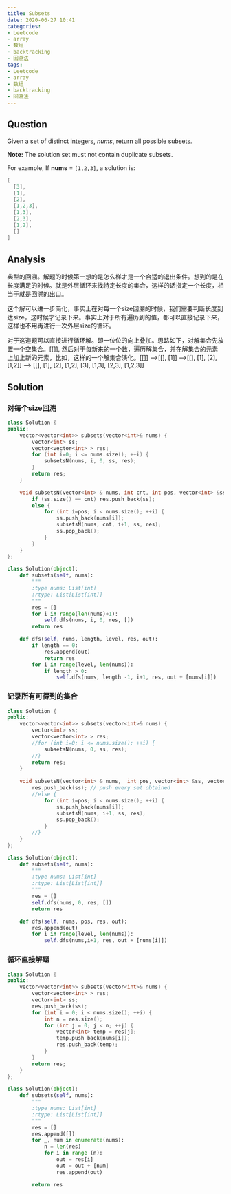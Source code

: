 ```yaml
---
title: Subsets
date: 2020-06-27 10:41
categories:
- Leetcode
- array
- 数组
- backtracking
- 回溯法
tags:
- Leetcode
- array
- 数组
- backtracking
- 回溯法
---
```


## Question

Given a set of distinct integers, *nums*, return all possible subsets.

**Note:** The solution set must not contain duplicate subsets.

For example,
If **nums** = `[1,2,3]`, a solution is:

```c++
[
  [3],
  [1],
  [2],
  [1,2,3],
  [1,3],
  [2,3],
  [1,2],
  []
]
```



## Analysis
典型的回溯。解题的时候第一想的是怎么样才是一个合适的退出条件。想到的是在长度满足的时候。就是外层循环来找特定长度的集合，这样的话指定一个长度，相当于就是回溯的出口。

这个解可以进一步简化，事实上在对每一个size回溯的时候，我们需要判断长度到达size，这时候才记录下来。事实上对于所有遍历到的值，都可以直接记录下来，这样也不用再进行一次外层size的循环。

对于这道题可以直接进行循环解。即一位位的向上叠加。思路如下，对解集合先放置一个空集合。[[]], 然后对于每新来的一个数，遍历解集合，并在解集合的元素上加上新的元素，比如，这样的一个解集合演化。[[]] —>[[], [1]] —>[[], [1], [2], [1,2]] —> [[], [1], [2], [1,2], [3], [1,3], [2,3], [1,2,3]]

## Solution

### 对每个size回溯

```c++
class Solution {
public:
    vector<vector<int>> subsets(vector<int>& nums) {
        vector<int> ss;
        vector<vector<int> > res;
        for (int i=0; i <= nums.size(); ++i) {
            subsetsN(nums, i, 0, ss, res);
        }
        return res;
    }

    void subsetsN(vector<int> & nums, int cnt, int pos, vector<int> &ss, vector<vector<int> > &res) {
        if (ss.size() == cnt) res.push_back(ss);
        else {
            for (int i=pos; i < nums.size(); ++i) {
                ss.push_back(nums[i]);
                subsetsN(nums, cnt, i+1, ss, res);
                ss.pop_back();
            }
        }
    }
};
```

```python
class Solution(object):
    def subsets(self, nums):
        """
        :type nums: List[int]
        :rtype: List[List[int]]
        """
        res = []
        for i in range(len(nums)+1):
            self.dfs(nums, i, 0, res, [])
        return res

    def dfs(self, nums, length, level, res, out):
        if length == 0:
            res.append(out)
            return res
        for i in range(level, len(nums)):
            if length > 0:
                self.dfs(nums, length -1, i+1, res, out + [nums[i]])
```

### 记录所有可得到的集合
```c++
class Solution {
public:
    vector<vector<int>> subsets(vector<int>& nums) {
        vector<int> ss;
        vector<vector<int> > res;
        //for (int i=0; i <= nums.size(); ++i) {
            subsetsN(nums, 0, ss, res);
        //}
        return res;
    }
    
    void subsetsN(vector<int> & nums,  int pos, vector<int> &ss, vector<vector<int> > &res) {
        res.push_back(ss); // push every set obtained
        //else {
            for (int i=pos; i < nums.size(); ++i) {
                ss.push_back(nums[i]);
                subsetsN(nums, i+1, ss, res);
                ss.pop_back();
            }
        //}
    }
};
```

```python
class Solution(object):
    def subsets(self, nums):
        """
        :type nums: List[int]
        :rtype: List[List[int]]
        """
        res = [] 
        self.dfs(nums, 0, res, [])
        return res

    def dfs(self, nums, pos, res, out):
        res.append(out)
        for i in range(level, len(nums)):
            self.dfs(nums,i+1, res, out + [nums[i]])
```

### 循环直接解题
```c++
class Solution {
public:
    vector<vector<int>> subsets(vector<int>& nums) {
        vector<vector<int> > res;
        vector<int> ss;
        res.push_back(ss);
        for (int i = 0; i < nums.size(); ++i) {
            int n = res.size();
            for (int j = 0; j < n; ++j) {
                vector<int> temp = res[j];
                temp.push_back(nums[i]);
                res.push_back(temp);
            }
        }
        return res;
    }
};
```

```python
class Solution(object):
    def subsets(self, nums):
        """
        :type nums: List[int]
        :rtype: List[List[int]]
        """
        res = []
        res.append([])
        for _, num in enumerate(nums):
            n = len(res)
            for i in range (n):
                out = res[i]
                out = out + [num]
                res.append(out)

        return res
```